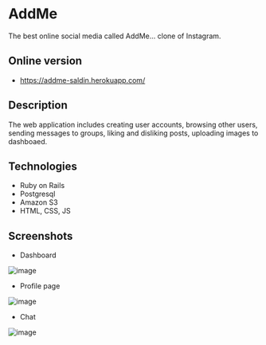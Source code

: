 # AddMe

The best online social media called AddMe... clone of Instagram.



## Online version

 - https://addme-saldin.herokuapp.com/
 
## Description


The web application includes creating user accounts, browsing other users, sending messages to groups, liking and disliking posts, uploading images to dashboaed.


## Technologies
- Ruby on Rails
- Postgresql
- Amazon S3
- HTML, CSS, JS


## Screenshots
- Dashboard

![image](https://user-images.githubusercontent.com/64772544/155116086-1d779c45-68ad-434d-a7dc-0c85ece5f8b0.png)


- Profile page 

![image](https://user-images.githubusercontent.com/64772544/155116194-28e2d1d0-8c0e-49cc-90ca-8d18820b4646.png)

- Chat

![image](https://user-images.githubusercontent.com/64772544/155116293-6a7d87c4-7e10-4eeb-8397-dc2e39139472.png)


